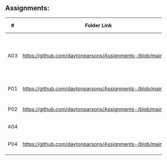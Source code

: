 ## Assignments:

|   #   |                        Folder Link                                     |                       Assignment Description                 |
| :---: | ---------------------------------------------------------------------- | ------------------------------------------------------------ |
|  A03  |  https://github.com/daytonparsons/Assignments-/blob/main/A03           | Assignment to ensure proper commenting and README creation.  |
|  P01  |  https://github.com/daytonparsons/Assignments-/blob/main/P01           | Vector Class Program                                         |
|  P02  |  https://github.com/daytonparsons/Assignments-/blob/main/P02           | MyVector Class 2 Program                                     |
|  A04  |                                                                        | Basic OOP Terminology                                        |
|  P04  |  https://github.com/daytonparsons/Assignments-/blob/main/P04           | Roll them bones assignment                                   | 

